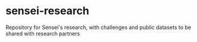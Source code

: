 # sensei-research
Repository for Sensei's research, with challenges and public datasets to be shared with research partners
